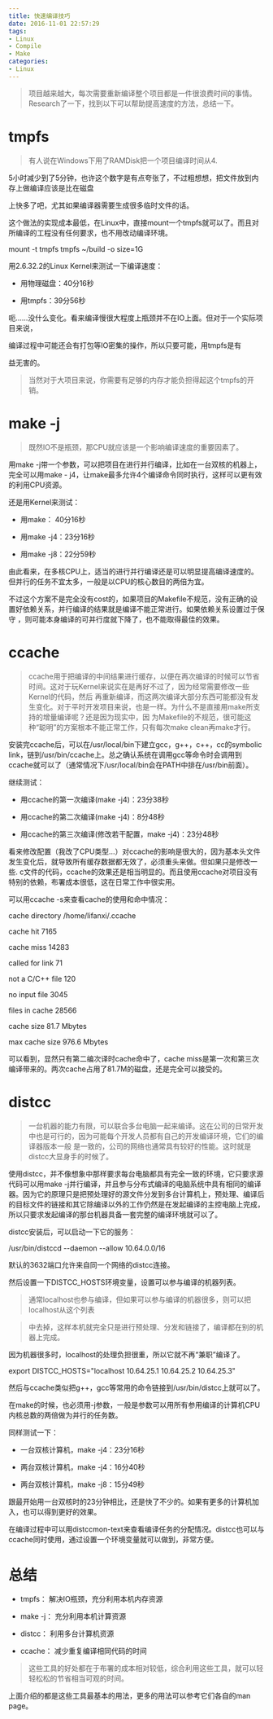 ```yaml
---
title: 快速编译技巧
date: 2016-11-01 22:57:29
tags:
- Linux
- Compile
- Make
categories:
- Linux
---
```


> 项目越来越大，每次需要重新编译整个项目都是一件很浪费时间的事情。Research了一下，找到以下可以帮助提高速度的方法，总结一下。


# tmpfs

> 有人说在Windows下用了RAMDisk把一个项目编译时间从4.

5小时减少到了5分钟，也许这个数字是有点夸张了，不过粗想想，把文件放到内存上做编译应该是比在磁盘

上快多了吧，尤其如果编译器需要生成很多临时文件的话。

这个做法的实现成本最低，在Linux中，直接mount一个tmpfs就可以了。而且对所编译的工程没有任何要求，也不用改动编译环境。

mount -t tmpfs tmpfs ~/build -o size=1G

用2.6.32.2的Linux Kernel来测试一下编译速度：

- 用物理磁盘：40分16秒

- 用tmpfs：39分56秒

呃……没什么变化。看来编译慢很大程度上瓶颈并不在IO上面。但对于一个实际项目来说，

编译过程中可能还会有打包等IO密集的操作，所以只要可能，用tmpfs是有


益无害的。

> 当然对于大项目来说，你需要有足够的内存才能负担得起这个tmpfs的开销。





# make -j

> 既然IO不是瓶颈，那CPU就应该是一个影响编译速度的重要因素了。

用make -j带一个参数，可以把项目在进行并行编译，比如在一台双核的机器上，完全可以用make -
j4，让make最多允许4个编译命令同时执行，这样可以更有效的利用CPU资源。

还是用Kernel来测试：

- 用make： 40分16秒

- 用make -j4：23分16秒

- 用make -j8：22分59秒

由此看来，在多核CPU上，适当的进行并行编译还是可以明显提高编译速度的。但并行的任务不宜太多，一般是以CPU的核心数目的两倍为宜。

不过这个方案不是完全没有cost的，如果项目的Makefile不规范，没有正确的设置好依赖关系，并行编译的结果就是编译不能正常进行。如果依赖关系设置过于保守
，则可能本身编译的可并行度就下降了，也不能取得最佳的效果。





# ccache

> ccache用于把编译的中间结果进行缓存，以便在再次编译的时候可以节省时间。这对于玩Kernel来说实在是再好不过了，因为经常需要修改一些Kernel的代码，然后
再重新编译，而这两次编译大部分东西可能都没有发生变化。对于平时开发项目来说，也是一样。为什么不是直接用make所支持的增量编译呢？还是因为现实中，因
为Makefile的不规范，很可能这种“聪明”的方案根本不能正常工作，只有每次make clean再make才行。

安装完ccache后，可以在/usr/local/bin下建立gcc，g++，c++，cc的symbolic 
link，链到/usr/bin/ccache上。总之确认系统在调用gcc等命令时会调用到ccache就可以了（通常情况下/usr/local/bin会在PATH中排在/usr/bin前面）。

继续测试：

- 用ccache的第一次编译(make -j4)：23分38秒

- 用ccache的第二次编译(make -j4)：8分48秒

- 用ccache的第三次编译(修改若干配置，make -j4)：23分48秒

看来修改配置（我改了CPU类型…）对ccache的影响是很大的，因为基本头文件发生变化后，就导致所有缓存数据都无效了，必须重头来做。但如果只是修改一些.
c文件的代码，ccache的效果还是相当明显的。而且使用ccache对项目没有特别的依赖，布署成本很低，这在日常工作中很实用。

可以用ccache -s来查看cache的使用和命中情况：

cache directory                   /home/lifanxi/.ccache

cache hit                           7165

cache miss                         14283

called for link                       71

not a C/C++ file                     120

no input file                       3045

files in cache                     28566

cache size                          81.7 Mbytes

max cache size                     976.6 Mbytes

可以看到，显然只有第二编次译时cache命中了，cache miss是第一次和第三次编译带来的。两次cache占用了81.7M的磁盘，还是完全可以接受的。





# distcc

> 一台机器的能力有限，可以联合多台电脑一起来编译。这在公司的日常开发中也是可行的，因为可能每个开发人员都有自己的开发编译环境，它们的编译器版本一般
是一致的，公司的网络也通常具有较好的性能。这时就是distcc大显身手的时候了。

使用distcc，并不像想象中那样要求每台电脑都具有完全一致的环境，它只要求源代码可以用make -j并行编译，并且参与分布式编译的电脑系统中具有相同的编译
器。因为它的原理只是把预处理好的源文件分发到多台计算机上，预处理、编译后的目标文件的链接和其它除编译以外的工作仍然是在发起编译的主控电脑上完成，
所以只要求发起编译的那台机器具备一套完整的编译环境就可以了。

distcc安装后，可以启动一下它的服务：

/usr/bin/distccd  --daemon --allow 10.64.0.0/16

默认的3632端口允许来自同一个网络的distcc连接。

然后设置一下DISTCC_HOSTS环境变量，设置可以参与编译的机器列表。

> 通常localhost也参与编译，但如果可以参与编译的机器很多，则可以把localhost从这个列表

> 中去掉，这样本机就完全只是进行预处理、分发和链接了，编译都在别的机器上完成。

因为机器很多时，localhost的处理负担很重，所以它就不再“兼职”编译了。

export DISTCC_HOSTS=&quot;localhost 10.64.25.1 10.64.25.2 10.64.25.3&quot;

然后与ccache类似把g++，gcc等常用的命令链接到/usr/bin/distcc上就可以了。

在make的时候，也必须用-j参数，一般是参数可以用所有参用编译的计算机CPU内核总数的两倍做为并行的任务数。

同样测试一下：

- 一台双核计算机，make -j4：23分16秒

- 两台双核计算机，make -j4：16分40秒

- 两台双核计算机，make -j8：15分49秒

跟最开始用一台双核时的23分钟相比，还是快了不少的。如果有更多的计算机加入，也可以得到更好的效果。

在编译过程中可以用distccmon-text来查看编译任务的分配情况。distcc也可以与ccache同时使用，通过设置一个环境变量就可以做到，非常方便。

# **总结**

- tmpfs： 解决IO瓶颈，充分利用本机内存资源

- make -j： 充分利用本机计算资源

- distcc： 利用多台计算机资源

- ccache： 减少重复编译相同代码的时间

> 这些工具的好处都在于布署的成本相对较低，综合利用这些工具，就可以轻轻松松的节省相当可观的时间。

上面介绍的都是这些工具最基本的用法，更多的用法可以参考它们各自的man page。